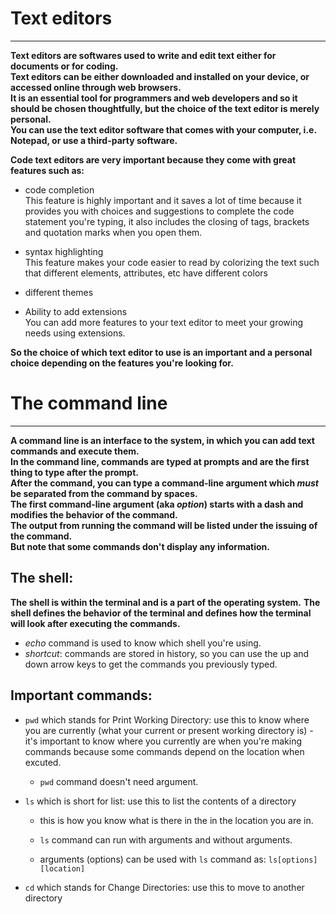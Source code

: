# Text editors
--------------
**Text editors are softwares used to write and edit text either for documents or for coding.  
Text editors can be either downloaded and installed on your device, or accessed online through web browsers.  
It is an essential tool for programmers and web developers and so it should be chosen thoughtfully, but the choice of the text editor is merely personal.  
You can use the text editor software that comes with your computer, i.e. Notepad, or use a third-party software.**

**Code text editors are very important because they come with great features such as:**

* code completion  
      This feature is highly important and it saves a lot of time because it provides you with choices and suggestions to complete the code statement you're typing, it also includes the closing of tags, brackets and quotation marks when you open them.
      
* syntax highlighting  
     This feature makes your code easier to read by colorizing the text such that different elements, attributes, etc have different colors
     
* different themes  

* Ability to add extensions  
     You can add more features to your text editor to meet your growing needs using extensions.

**So the choice of which text editor to use is an important and a personal choice depending on the features you're looking for.**

# The command line
--------------------
**A command line is an interface to the system, in which you can add text commands and execute them.  
In the command line, commands are typed at prompts and are the first thing to type after the prompt.  
After the command, you can type a command-line argument which _must_ be separated from the command by spaces.  
The first command-line argument (aka *option*) starts with a dash and modifies the behavior of the command.  
The output from running the command will be listed under the issuing of the command.  
But note that some commands don't display any information.**

## The shell:
**The shell is within the terminal and is a part of the operating system.**
**The shell defines the behavior of the terminal and defines how the terminal will look after executing the commands.**
- _echo_ command is used to know which shell you're using.
- *shortcut*: commands are stored in history, so you can use the up and down arrow keys to get the commands you previously typed.

## Important commands:
* `pwd` which stands for Print Working Directory: use this to know where you are currently (what your current or present working directory is)
    -it's important to know where you currently are when you're making commands because some commands depend on the location when excuted.
    
    - `pwd` command doesn't need argument.
    
* `ls` which is short for list: use this to list the contents of a directory
    - this is how you know what is there in the in the location you are in.
    
    - `ls` command can run with arguments and without arguments.
    
    - arguments (options) can be used with `ls` command as:  `ls[options][location]`
    
* `cd` which stands for Change Directories: use this to move to another directory

